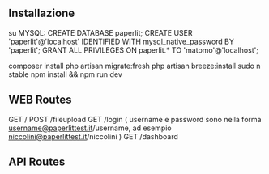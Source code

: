 ## Installazione


su MYSQL:
CREATE DATABASE paperlit;
CREATE USER 'paperlit'@'localhost' IDENTIFIED WITH mysql_native_password BY 'paperlit';
GRANT ALL PRIVILEGES ON paperlit.* TO 'matomo'@'localhost';



composer install
php artisan migrate:fresh
php artisan breeze:install
sudo n stable
npm install && npm run dev




## WEB Routes

GET     /
POST    /fileupload
GET     /login   ( username e password sono nella forma username@paperlittest.it/username, ad esempio niccolini@paperlittest.it/niccolini )
GET     /dashboard

## API Routes
